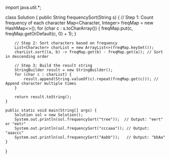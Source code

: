 import java.util.*;

class Solution {
    public String frequencySort(String s) {
        // Step 1: Count frequency of each character
        Map<Character, Integer> freqMap = new HashMap<>();
        for (char c : s.toCharArray()) {
            freqMap.put(c, freqMap.getOrDefault(c, 0) + 1);
        }

        // Step 2: Sort characters based on frequency
        List<Character> charList = new ArrayList<>(freqMap.keySet());
        charList.sort((a, b) -> freqMap.get(b) - freqMap.get(a)); // Sort in descending order

        // Step 3: Build the result string
        StringBuilder result = new StringBuilder();
        for (char c : charList) {
            result.append(String.valueOf(c).repeat(freqMap.get(c))); // Append character multiple times
        }

        return result.toString();
    }

    public static void main(String[] args) {
        Solution sol = new Solution();
        System.out.println(sol.frequencySort("tree"));  // Output: "eert" or "eetr"
        System.out.println(sol.frequencySort("cccaaa")); // Output: "aaaccc"
        System.out.println(sol.frequencySort("Aabb"));   // Output: "bbAa"
    }
}
